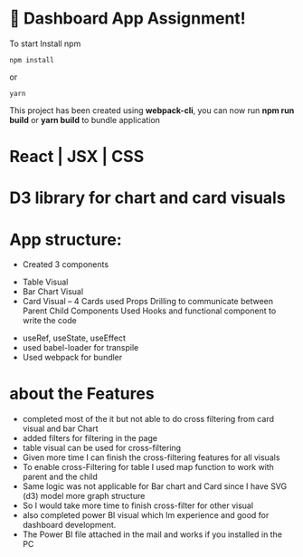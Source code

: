 # 🚀 Dashboard App Assignment!

To start Install npm 
```
npm install
```
or
```
yarn
````
This project has been created using **webpack-cli**, you can now run
**npm run build**
or
**yarn build**
to bundle application
# React | JSX | CSS 
# D3 library for chart and card visuals
# App structure: 
- Created 3 components
* Table Visual
* Bar Chart Visual
* Card Visual – 4 Cards
used Props Drilling to communicate between Parent Child Components
Used Hooks and functional component to write the code 	
- useRef, useState, useEffect
- used babel-loader for transpile 
- Used webpack for bundler

# about the Features
- completed most of the it but not able to do cross filtering from card visual and bar Chart
- added filters for filtering in the page
- table visual can be used for cross-filtering
- Given more time I can finish the cross-filtering features for all visuals
- To enable cross-Filtering for table I used map function to work with parent and the child
- Same logic was not applicable for Bar chart and Card since I have SVG (d3) model more graph structure
- So I would take more time to finish cross-filter for other visual 
- also completed power BI visual which Im experience and good for dashboard development.
- The Power BI file attached in the mail and works if you installed in the PC
